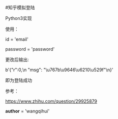 #知乎模拟登陆

Python3实现

使用：

id = 'email'

password = 'password'

更改后输出:

b'{"r":0,\n "msg": "\\u767b\\u9646\\u6210\\u529f"\n}'

即为登陆成功

参考： 

https://www.zhihu.com/question/29925879

__author__ = 'wangqihui'
